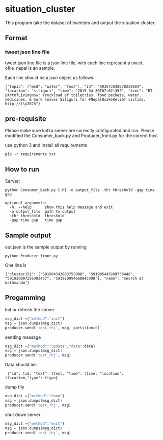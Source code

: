 # situation_cluster
This program take the dataset of tweeters and output the situation cluster.

## Format

### tweet json line file
tweet json line file is a json line file, with each line represent a tweet. ofile_nepal is an sample.

Each line should be a json object as follows:
```
{"topic": ["med", "water", "food"], "id": "593673030670229504", "location": "siliguri", "time": "2015-04-30T07:07:35Z", "text": "RT @ArtOfLivingNow: Truckload of toiletries, food packets, water, medicines, & more leaves Siliguri for #NepalQuakeRelief victims. http://t\u2026"}
```

## pre-requisite

Please make sure kafka server are correctly configurated and run. Please modified the Consumer_back.py and Producer_front.py for the correct host

use python 3 and install all requirements

```
pip -r requirements.txt
```

## How to run

Server:
```
python Consumer_back.py [-h] -o output_file -thr threshold -gap time gap

optional arguments:
  -h, --help      show this help message and exit
  -o output_file  path to output
  -thr threshold  threshold
  -gap time gap   time gap
```

## Sample output
out.json is the sample output by running 
```
python Producer_front.py
```
One line is
```
{"cluster151": ["591904342803755008", "591905445989736448", "591920897256083457", "591920994668843008"], "name": "search at kathmandu"}

```


## Progamming

Init or refresh the server
```python
msg_dict ={"method":"init"}
msg = json.dumps(msg_dict)
producer.send('test_rhj', msg, partition=0)
```
sending message
```python
msg_dict ={"method":"update","data":data}
msg = json.dumps(msg_dict)
producer.send('test_rhj', msg)
```
Data should be:
```
 {"id": tid, "text": ttext, "time": ttime, "location": tlocation,"type": ttype}
```

dump file 
```python
msg_dict ={"method":"dump"}
msg = json.dumps(msg_dict)
producer.send('test_rhj', msg)
```

shut down server

```python
msg_dict ={"method":"exit"}
msg = json.dumps(msg_dict)
producer.send('test_rhj', msg)
```
